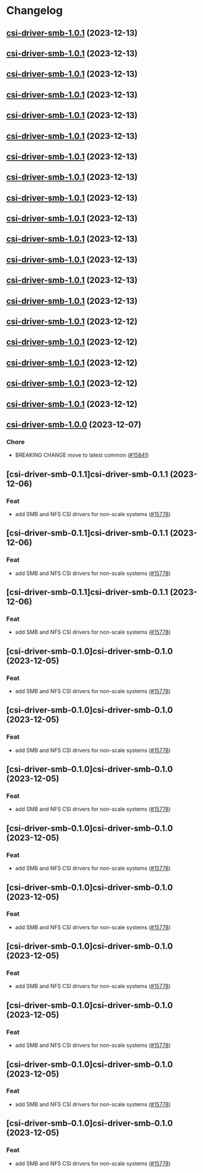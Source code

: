 # Changelog



## [csi-driver-smb-1.0.1](https://github.com/truecharts/charts/compare/csi-driver-smb-1.0.0...csi-driver-smb-1.0.1) (2023-12-13)




## [csi-driver-smb-1.0.1](https://github.com/truecharts/charts/compare/csi-driver-smb-1.0.0...csi-driver-smb-1.0.1) (2023-12-13)




## [csi-driver-smb-1.0.1](https://github.com/truecharts/charts/compare/csi-driver-smb-1.0.0...csi-driver-smb-1.0.1) (2023-12-13)




## [csi-driver-smb-1.0.1](https://github.com/truecharts/charts/compare/csi-driver-smb-1.0.0...csi-driver-smb-1.0.1) (2023-12-13)




## [csi-driver-smb-1.0.1](https://github.com/truecharts/charts/compare/csi-driver-smb-1.0.0...csi-driver-smb-1.0.1) (2023-12-13)




## [csi-driver-smb-1.0.1](https://github.com/truecharts/charts/compare/csi-driver-smb-1.0.0...csi-driver-smb-1.0.1) (2023-12-13)




## [csi-driver-smb-1.0.1](https://github.com/truecharts/charts/compare/csi-driver-smb-1.0.0...csi-driver-smb-1.0.1) (2023-12-13)




## [csi-driver-smb-1.0.1](https://github.com/truecharts/charts/compare/csi-driver-smb-1.0.0...csi-driver-smb-1.0.1) (2023-12-13)




## [csi-driver-smb-1.0.1](https://github.com/truecharts/charts/compare/csi-driver-smb-1.0.0...csi-driver-smb-1.0.1) (2023-12-13)




## [csi-driver-smb-1.0.1](https://github.com/truecharts/charts/compare/csi-driver-smb-1.0.0...csi-driver-smb-1.0.1) (2023-12-13)




## [csi-driver-smb-1.0.1](https://github.com/truecharts/charts/compare/csi-driver-smb-1.0.0...csi-driver-smb-1.0.1) (2023-12-13)




## [csi-driver-smb-1.0.1](https://github.com/truecharts/charts/compare/csi-driver-smb-1.0.0...csi-driver-smb-1.0.1) (2023-12-13)




## [csi-driver-smb-1.0.1](https://github.com/truecharts/charts/compare/csi-driver-smb-1.0.0...csi-driver-smb-1.0.1) (2023-12-13)




## [csi-driver-smb-1.0.1](https://github.com/truecharts/charts/compare/csi-driver-smb-1.0.0...csi-driver-smb-1.0.1) (2023-12-13)




## [csi-driver-smb-1.0.1](https://github.com/truecharts/charts/compare/csi-driver-smb-1.0.0...csi-driver-smb-1.0.1) (2023-12-12)




## [csi-driver-smb-1.0.1](https://github.com/truecharts/charts/compare/csi-driver-smb-1.0.0...csi-driver-smb-1.0.1) (2023-12-12)




## [csi-driver-smb-1.0.1](https://github.com/truecharts/charts/compare/csi-driver-smb-1.0.0...csi-driver-smb-1.0.1) (2023-12-12)




## [csi-driver-smb-1.0.1](https://github.com/truecharts/charts/compare/csi-driver-smb-1.0.0...csi-driver-smb-1.0.1) (2023-12-12)




## [csi-driver-smb-1.0.1](https://github.com/truecharts/charts/compare/csi-driver-smb-1.0.0...csi-driver-smb-1.0.1) (2023-12-12)




## [csi-driver-smb-1.0.0](https://github.com/truecharts/charts/compare/csi-driver-smb-0.1.1...csi-driver-smb-1.0.0) (2023-12-07)

### Chore

- BREAKING CHANGE move to latest common ([#15841](https://github.com/truecharts/charts/issues/15841))
  
  


## [csi-driver-smb-0.1.1]csi-driver-smb-0.1.1 (2023-12-06)

### Feat

- add SMB and NFS CSI drivers for non-scale systems ([#15778](https://github.com/truecharts/charts/issues/15778))
  
  


## [csi-driver-smb-0.1.1]csi-driver-smb-0.1.1 (2023-12-06)

### Feat

- add SMB and NFS CSI drivers for non-scale systems ([#15778](https://github.com/truecharts/charts/issues/15778))
  
  


## [csi-driver-smb-0.1.1]csi-driver-smb-0.1.1 (2023-12-06)

### Feat

- add SMB and NFS CSI drivers for non-scale systems ([#15778](https://github.com/truecharts/charts/issues/15778))
  
  


## [csi-driver-smb-0.1.0]csi-driver-smb-0.1.0 (2023-12-05)

### Feat

- add SMB and NFS CSI drivers for non-scale systems ([#15778](https://github.com/truecharts/charts/issues/15778))
  
  


## [csi-driver-smb-0.1.0]csi-driver-smb-0.1.0 (2023-12-05)

### Feat

- add SMB and NFS CSI drivers for non-scale systems ([#15778](https://github.com/truecharts/charts/issues/15778))
  
  


## [csi-driver-smb-0.1.0]csi-driver-smb-0.1.0 (2023-12-05)

### Feat

- add SMB and NFS CSI drivers for non-scale systems ([#15778](https://github.com/truecharts/charts/issues/15778))
  
  


## [csi-driver-smb-0.1.0]csi-driver-smb-0.1.0 (2023-12-05)

### Feat

- add SMB and NFS CSI drivers for non-scale systems ([#15778](https://github.com/truecharts/charts/issues/15778))
  
  


## [csi-driver-smb-0.1.0]csi-driver-smb-0.1.0 (2023-12-05)

### Feat

- add SMB and NFS CSI drivers for non-scale systems ([#15778](https://github.com/truecharts/charts/issues/15778))
  
  


## [csi-driver-smb-0.1.0]csi-driver-smb-0.1.0 (2023-12-05)

### Feat

- add SMB and NFS CSI drivers for non-scale systems ([#15778](https://github.com/truecharts/charts/issues/15778))
  
  


## [csi-driver-smb-0.1.0]csi-driver-smb-0.1.0 (2023-12-05)

### Feat

- add SMB and NFS CSI drivers for non-scale systems ([#15778](https://github.com/truecharts/charts/issues/15778))
  
  


## [csi-driver-smb-0.1.0]csi-driver-smb-0.1.0 (2023-12-05)

### Feat

- add SMB and NFS CSI drivers for non-scale systems ([#15778](https://github.com/truecharts/charts/issues/15778))
  
  


## [csi-driver-smb-0.1.0]csi-driver-smb-0.1.0 (2023-12-05)

### Feat

- add SMB and NFS CSI drivers for non-scale systems ([#15778](https://github.com/truecharts/charts/issues/15778))
  
  